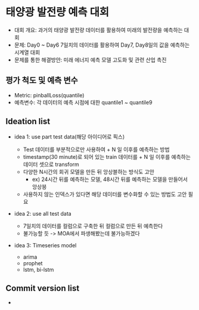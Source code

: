 # 태양광 발전량 예측 대회
- 대회 개요: 과거의 태양광 발전량 데이터를 활용하여 미래의 발전량을 예측하는 대회
- 문제: Day0 ~ Day6 7일치의 데이터를 활용하여 Day7, Day8일의 값을 예측하는 시계열 대회
- 문제를 통한 해결방안: 미래 에너지 예측 모델 고도화 및 관련 산업 촉진


## 평가 척도 및 예측 변수
- Metric: pinballLoss(quantile)
- 예측변수: 각 데이터의 예측 시점에 대한 quantile1 ~ quantile9



## Ideation list

- idea 1: use part test data(해당 아이디어로 픽스)
  - Test 데이터를 부분적으로만 사용하여 + N 일 이후를 예측하는 방법
  - timestamp(30 minute)로 되어 있는 train 데이터를 + N 일 이후를 예측하는 데이터 셋으로 transform
  - 다양한 N시간의 회귀 모델을 만든 뒤 앙상블하는 방식도 고안
    - ex) 24시간 뒤를 예측하는 모델, 48시간 뒤를 예측하는 모델을 만들어서 앙상븡
  - 사용하지 않는 인덱스가 있다면 해당 데이터를 변수화할 수 있는 방법도 고안 필요

- idea 2: use all test data
  - 7일치의 데이터를 컬럼으로 구축한 뒤 컬럼으로 만든 뒤 예측한다
  - 불가능할 듯 -> MOA에서 파생해봤는데 불가능하겠다

- idea 3: Timeseries model
  - arima
  - prophet
  - lstm, bi-lstm

## Commit version list

- 
